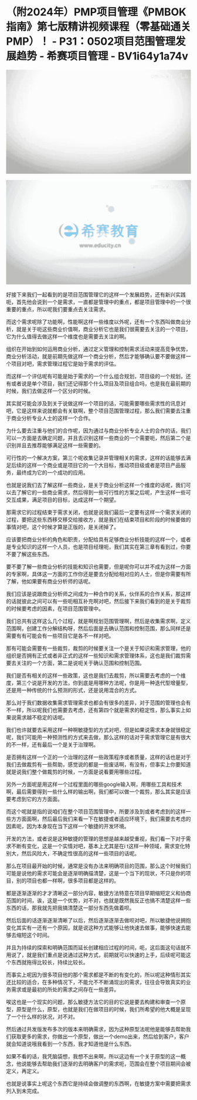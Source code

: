 # （附2024年）PMP项目管理《PMBOK指南》第七版精讲视频课程（零基础通关PMP）！ - P31：0502项目范围管理发展趋势 - 希赛项目管理 - BV1i64y1a74v

![](img/dbbf2e7cb3020f216c60e702e5c7134a_0.png)

![](img/dbbf2e7cb3020f216c60e702e5c7134a_1.png)

好接下来我们一起看到的是项目范围管理它的这样一个发展趋势，还有新兴实践呃，首先他会说到一个是需求，一直都是管理中的重点，都是项目管理中的一个很重要的重点，所以呢我们要重点去关注需求。

而这个需求呢除了功能啊，性能啊这样一些维度以外呢，还有一个东西叫做商业分析，就是关于呃这些商业价值啊，商业分析它也是我们很需要去关注的一个项目，它为什么值得去做这样一个维度也是需要去关注的啊。

组织在开始到如何运用商业分析，通过定义管理和控制需求活动来提高竞争优势，商业分析活动，就是前期先做这样一个商业分析，然后才能够确认要不要做这样一个项目对吧，需求管理过程它是始于需求的评估。

而这样一个评估呢有可能是始于需求的一个什么组合规划，项目级的一个规划，还有或者说是单个项目，我们还记得那个什么项目及项目组合吗，也是我在最前期的时候，我们去做这样一个区分的时候。

其实就可能会涉及到关于说做这样一个项目的话，可能需要哪些需求性的讯息对吧，它是这样来说就都会有关联啊，整个项目范围管理过程，那么我们需要去注重于商业分析专业人士的这样一个合作。

为什么要去注重与他们的合作呢，因为通过与商业分析专业人士的合作的话，我们可以一方面是去确定问题，并且去识别这样一些商业的一个需要呃，然后第二个是识别并且去推荐能够满足这样一些需要的。

可行性的一个解决方案，第三个呢收集记录并管理相关的需求，这样的话能够去满足后续的这样一个商业或是项目它的一个大目标，推动项目级或者是项目产品服务，最终成为它的一个成功的应用。

也就是说我们去了解这样一些商业，是关于商业分析这样一个维度的话呢，我们可以去了解它的一些商业需求，然后得到一些可行性的方案之后呢，产生这样一些可交互成果，满足项目的目标，达成这样一个期望。

那需求它的过程结束于需求关闭，也就是说我们最后一定要有这样一个需求关闭的过程，要把这些东西移交移交给接收方，就是我们在结束项目和阶段的时候要做的事情对吧，这个时候才算是正版的，是关闭掉了。

应该要把商业分析的角色和职责，分配给具有足够商业分析技能的这样一个，或者是专业知识的这样一个人员，也是项目经理呃，我们其实在第三章有看到过，你要不要了解这些东西。

要不要了解一些商业分析的技能和知识也需要，但是呢你可以并不成为这样一方面的专家啊，具体这一方面的工作你还是要去分配给相对应的人士，但是你需要有所了解，他如果要有商业分析师的话呢。

我们应该是说跟商业分析师之间成为一种合作的关系，伙伴系的合作关系，那这样的话就彼此之间可以有一些呃相互补充啊对吧，然后接下来我们看到的是关于裁剪的时候要考虑的因素，在项目范围管理中。

我们总共有这样这么几个过程，就是啊规划范围管理啊，然后是收集需求啊，定义范围啊，创建工作分解结构呀，然后后面是去确认范围和控制范围，那么同样还是需要有有可能会有一些项目它是各不一样对吧。

那有可能会需要有一些裁剪，裁剪的时候要关注一个是关于知识和需求管理，他的组织是否拥有正式或者非正式的这样一些知识和需求管理体系，这也是我们裁剪需要去关注的一个方面，第二是说呃关于确认范围和控制范围。

我们是否有相关的这样一些政策，这也是我们去裁剪，所以需要去考虑的一个维度，第三个说是开发的方法，你到底是用哪种方法呢，你是用一种迭代型增量型，还是用一种传统的什么预测的形式，还是说用混合的方式。

那么对于我们数据收集需求管理需求也都会有很多的差异，对于范围的管理也会有不一样，所以呢我们也需要去考虑，还有第四个就是需求的稳定性，那么事实上如果说需求越不稳定的话呢。

我们也许就要去采用这样一种啊敏捷型的方式对吧，但是如果说需求本身就很稳定呢，我们可能用一种预测性的方式来去做，那么这样的话对于需求管理它是有很大的不一样，还有最后一个是关于治理啊。

是否拥有这样一个正的一个治理的这样一些政策程序或者质量，这样的话也是对于我们去做裁剪有一些帮助，感觉说的都是一些废话啊，有没有，但事实上你要知道就是说我们整个做裁剪的时候，一方面是说看要用哪些过程。

另外一方面呢是用这样一个过程里面的哪些google输入啊，用哪些工具和技术啊，最后需要得到一些什么样的输出啊，我们都可以做一个裁剪，那么其实是应该要考虑到它的方方面面。

而这个呢就是指的说咱们在整个项目范围管理中，所要涉及到或者考虑到的这样一些方方面面啊，然后最后我们来看一下在敏捷或者适应环境下，我们需要去考虑的因素呃，因为本身现在当下这样一个敏捷的开发环境。

开发的方法，或者说是这种敏捷的管理的思想是越来越受重视，我们看一下对于需求不断有变化，这是一个实情对吧，基本上尤其是在i t这样一种领域，需求变化特别大，然后风险大，不确定性很高的这样一些项目的话呢。

那么在项目最开始的时候，通常是没有办法来明确项目的范围，那么这个时候我们可能是说他的需求可能会是逐渐明确描清楚，这是一个当下的现状，不只是你的项目，别的项目也都一样啊，很多项目都是这样的。

都是逐渐逐渐的才才清晰这一部分内容，敏捷方法特意在项目早期缩短定义和协商范围的时间，诶，这是一个优势，对不对，也就是既然我反正也搞不清楚这样一些东西的话，那我就先把我搞清楚这一部分东西先做着呗。

然后后面的话逐渐逐渐清晰了以后，然后逐渐逐渐去做呗对吧，所以敏捷他说拥抱变化其实有一还有一个原因，就是说这种方式能够让他快速去做事，能够快速去能够去缩短这个时间。

并且为持续的探索和明确范围而延长创建相应过程的时间，呃，这后面这句话就不用说了，就是我们重点是说通过这种方式，前期就可以快速的上手，后续呢可能这个东西就拖得比较长，持续比较长。

而事实上呢因为很多项目他的那个需求都是不断的有变化的，所以呢这种情形其实还比较的适合，在多种情况下，不能允不不断涌现出的需求，往往会导致真实的业务需求或是最初的所处的需求之间存在一些差异。

唉这也是一个现实的问题，那么敏捷方法它的目的它说是要去构建和审查一个原型，原型是什么，原型，也就是我们在做项目的时候，我们所希望的他大概是呈现了一个什么样的状况，对不对。

然后通过共发版发布多次的版本来明确需求，因为这种原型法呢他是能够去帮助我们获取更多的需求，你做出一个原型，做出一个demo出来，然后给到客户，客户就会知道说哦我看到一个东西，我才知道他是什么东西。

如果不看的话，我凭脑袋想，我想不出来啊，所以这边有一个关于原型的这一概念，他说能够去帮助我们逐渐的去明确客户的需求呃，范围会在整个项目期间会被定义，再定义。

也就是说事实上呢这个东西它是持续会做调整的东西啊，在敏捷方案中需要把需求列入到未完成。
